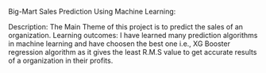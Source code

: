 Big-Mart Sales Prediction Using Machine Learning:

Description:
The Main Theme of this project is to predict the sales of an organization.
Learning outcomes:
I have learned many prediction algorithms in machine learning and have choosen the best one i.e., XG Booster regression algorithm as it gives the least R.M.S value to get accurate results of a organization in their profits.

